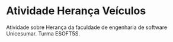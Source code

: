 # Atividade Herança Veículos

Atividade sobre Herança da faculdade de engenharia de software Unicesumar. Turma ESOFT5S.
